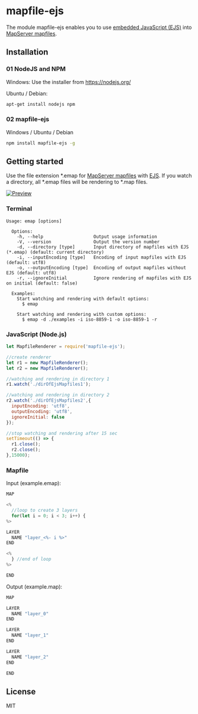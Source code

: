 # mapfile-ejs

The module mapfile-ejs enables you to use [embedded JavaScript (EJS)](http://www.embeddedjs.com/ "<% Embedded JavaScript %>") into [MapServer mapfiles](http://mapserver.org/documentation.html#mapfile "MapServer mapfiles").

## Installation

### 01 NodeJS and NPM

Windows:
Use the installer from <https://nodejs.org/>

Ubuntu / Debian:
```sh
apt-get install nodejs npm
```

### 02 mapfile-ejs

Windows / Ubuntu / Debian
```sh
npm install mapfile-ejs -g
```
## Getting started

Use the file extension \*.emap for [MapServer mapfiles](http://mapserver.org/documentation.html#mapfile "MapServer mapfiles") with [EJS](http://www.embeddedjs.com/ "<% Embedded JavaScript %>").
If you watch a directory, all \*.emap files will be rendering to \*.map files.

[![Preview](http://img.youtube.com/vi/dsH9haQD3FQ/0.jpg)](https://www.youtube.com/watch?v=dsH9haQD3FQ "Preview")

### Terminal
```
Usage: emap [options]

  Options:
    -h, --help                   Output usage information
    -V, --version                Output the version number
    -d, --directory [type]       Input directory of mapfiles with EJS (*.emap) (default: current directory)
    -i, --inputEncoding [type]   Encoding of input mapfiles with EJS (default: utf8)
    -o, --outputEncoding [type]  Encoding of output mapfiles without EJS (default: utf8)
    -r, --ignoreInitial          Ignore rendering of mapfiles with EJS on initial (default: false)

  Examples:
    Start watching and rendering with default options:
      $ emap

    Start watching and rendering with custom options:
      $ emap -d ./examples -i iso-8859-1 -o iso-8859-1 -r
```


### JavaScript (Node.js)
```js
let MapfileRenderer = require('mapfile-ejs');

//create renderer
let r1 = new MapfileRenderer();
let r2 = new MapfileRenderer();

//watching and rendering in directory 1
r1.watch('./dirOfEjsMapfiles1');

//watching and rendering in directory 2
r2.watch('./dirOfEjsMapfiles2',{
  inputEncoding: 'utf8',
  outputEncoding: 'utf8',
  ignoreInitial: false
});

//stop watching and rendering after 15 sec
setTimeout(() => {
  r1.close();
  r2.close();
},15000);
```

### Mapfile
Input (example.emap):
```js
MAP

<%
  //loop to create 3 layers
  for(let i = 0; i < 3; i++) {
%>

LAYER
  NAME "layer_<%- i %>"
END

<%
  } //end of loop
%>

END
```
Output (example.map):
```js
MAP

LAYER
  NAME "layer_0"
END

LAYER
  NAME "layer_1"
END

LAYER
  NAME "layer_2"
END

END

```

## License

MIT
